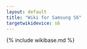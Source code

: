 ```yaml
---
layout: default
title: "Wiki for Samsung S6"
targetwikidevice: s6
---
```


{% include wikibase.md %}